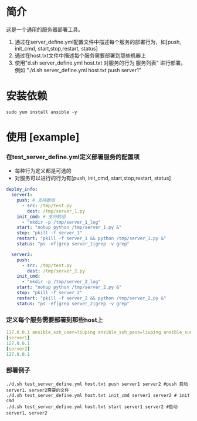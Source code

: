# 简介
这是一个通用的服务器部署工具。  
1. 通过在server_define.yml配置文件中描述每个服务的部署行为，如[push, init_cmd, start,stop,restart, status]
2. 通过在host.txt文件中描述每个服务需要部署到那些机器上
3. 使用"d.sh server_define.yml host.txt 对服务的行为 服务列表" 进行部署。例如 "./d.sh server_define.yml host.txt push server1"
 
# 安装依赖
```shell script
sudo yum install ansible -y
```

# 使用 [example]  
### 在test_server_define.yml定义部署服务的配置项
* 每种行为定义都是可选的  
* 对服务可以进行的行为有[push, init_cmd, start,stop,restart, status]
```yaml
deploy_info:
  server1:
    push: # 支持数组
      - src: /tmp/test.py
        dest: /tmp/server_1.py
    init_cmd: # 支持数组
      - "mkdir -p /tmp/server_1_log"
    start: "nohup python /tmp/server_1.py &"
    stop: "pkill -f server_1"
    restart: "pkill -f server_1 && python /tmp/server_1.py &"
    status: "ps -ef|grep server_1|grep -v grep"

  server2:
    push:
      - src: /tmp/test.py
        dest: /tmp/server_2.py
    init_cmd: 
      - "mkdir -p /tmp/server_2_log"
    start: "nohup python /tmp/server_2.py &"
    stop: "pkill -f server_2"
    restart: "pkill -f server_2 && python /tmp/server_2.py &"
    status: "ps -ef|grep server_2|grep -v grep"

```

### 定义每个服务需要部署到那些host上
```yaml
127.0.0.1 ansible_ssh_user=liuping ansible_ssh_pass=liuping ansible_sudo_pass=liuping
[server1]
127.0.0.1
[server2]
127.0.0.1
```

### 部署例子
```shell script
./d.sh test_server_define.yml host.txt push server1 server2 #push 启动server1、server2需要的文件
./d.sh test_server_define.yml host.txt init_cmd server1 server2 # init cmd 
./d.sh test_server_define.yml host.txt start server1 server2 #启动 server1、server2
```